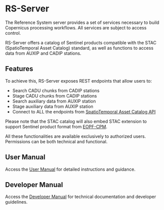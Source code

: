 # RS-Server

The Reference System server provides a set of services necessary to build Copernicus processing workflows. All services are subject to access control.

RS-Server offers a catalog of Sentinel products compatible with the STAC (SpatioTemporal Asset Catalog) standard, as well as functions to access data from AUXIP and CADIP stations.

## Features

To achieve this, RS-Server exposes REST endpoints that allow users to:

* Search CADU chunks from CADIP stations
* Stage CADU chunks from CADIP stations
* Search auxiliary data from AUXIP station
* Stage auxiliary data from AUXIP station
* Connect to ALL the endpoints from [SpatioTemporal Asset Catalog API](https://stacspec.org/)

Please note that the STAC catalog will also embed STAC extension to support Sentinel product format from [EOPF-CPM](https://cpm.pages.eopf.copernicus.eu/eopf-cpm/main/index.html).


All these functionalities are available exclusively to authorized users. Permissions can be both technical and
functional.

## User Manual

Access the [User Manual](user_manual.md) for detailed instructions and guidance.

## Developer Manual

Access the [Developer Manual](developer_manual.md) for technical documentation and developer guidelines.
